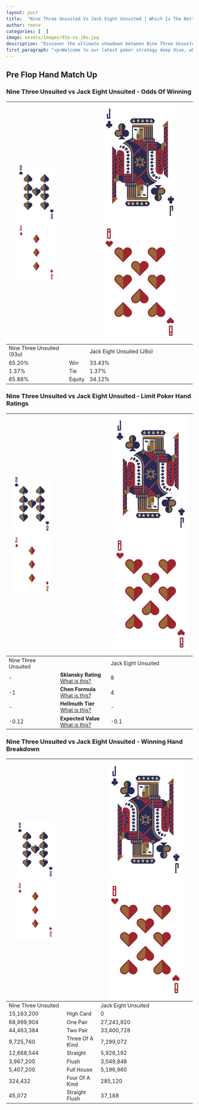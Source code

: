 ```yaml
---
layout: post
title:  "Nine Three Unsuited Vs Jack Eight Unsuited | Which Is The Better Hand In Poker? A Complete Guide"
author: reece
categories: [  ]
image: assets/images/93o-vs-j8o.jpg
description: "Discover the ultimate showdown between Nine Three Unsuited and Jack Eight Unsuited in poker! Uncover the odds, strategies, and scenarios where one hand triumphs over the other. Get ready to up your poker game with this thrilling analysis."
first_paragraph: "<p>Welcome to our latest poker strategy deep dive, where we're pitting two distinct hands against each other in a high-stakes showdown: Nine Three Unsuited vs Jack Eight Unsuited.</p><p>In the dynamic world of poker, every decision counts, and knowing which hand holds the upper hand is key to your success at the table.</p><p>In this article, we'll dissect these two hands, explore the scenarios where one dominates the other, and equip you with the knowledge to make strategic choices that can tip the odds in your favor.</p><p>Get ready to unravel the intriguing dynamics of these poker hands and elevate your game to new heights.</p>"
---
```




[comment]: # (sp0)

## Pre Flop Hand Match Up

<div class="table hand-ratings" markdown="1"> 



### Nine Three Unsuited vs Jack Eight Unsuited - Odds Of Winning


    
| ![image info](assets/images/hand1/9.png) ![image info](assets/images/hand1/3o.png) |  | ![image info](assets/images/hand2/J.png) ![image info](assets/images/hand2/8o.png) |
| -------- | -------- | -------- |
| Nine Three Unsuited (93o) |  | Jack Eight Unsuited (J8o) |
| 65.20% | Win | 33.43% |
| 1.37% | Tie | 1.37% |
| 65.88% | Equity | 34.12% |




[comment]: # (sp1)



### Nine Three Unsuited vs Jack Eight Unsuited - Limit Poker Hand Ratings


    
| ![image info](assets/images/hand1/9.png) ![image info](assets/images/hand1/3o.png) |  | ![image info](assets/images/hand2/J.png) ![image info](assets/images/hand2/8o.png) |
| -------- | -------- | -------- |
| Nine Three Unsuited |  | Jack Eight Unsuited |
| - | **Sklansky Rating** [What is this?](/sklansky-rating-explained) | 8 |
| -1 | **Chen Formula** [What is this?](/chen-formula-explained) | 4 |
| - | **Hellmuth Tier** [What is this?](/Hellmuth-tier-explained) | - |
| -0.12 | **Expected Value** [What is this?](/expected-value-explained) | -0.1 |




[comment]: # (sp2)



### Nine Three Unsuited vs Jack Eight Unsuited - Winning Hand Breakdown


    
| ![image info](assets/images/hand1/9.png) ![image info](assets/images/hand1/3o.png) |  | ![image info](assets/images/hand2/J.png) ![image info](assets/images/hand2/8o.png) |
| -------- | -------- | -------- |
| Nine Three Unsuited |  | Jack Eight Unsuited |
| 15,163,200 | High Card | 0 |
| 68,999,904 | One Pair | 27,241,920 |
| 44,463,384 | Two Pair | 33,400,728 |
| 9,725,760 | Three Of A Kind | 7,299,072 |
| 12,668,544 | Straight | 5,928,192 |
| 3,967,200 | Flush | 3,049,848 |
| 5,407,200 | Full House | 5,196,960 |
| 324,432 | Four Of A Kind | 285,120 |
| 45,072 | Straight Flush | 37,188 |




[comment]: # (sp3)



</div>

[comment]: # (sp4)



[comment]: # (sp5)

